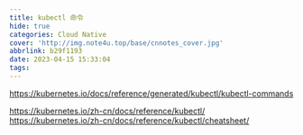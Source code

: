 ```yaml
---
title: kubectl 命令
hide: true
categories: Cloud Native
cover: 'http://img.note4u.top/base/cnnotes_cover.jpg'
abbrlink: b29f1193
date: 2023-04-15 15:33:04
tags:
---
```


https://kubernetes.io/docs/reference/generated/kubectl/kubectl-commands

https://kubernetes.io/zh-cn/docs/reference/kubectl/
https://kubernetes.io/zh-cn/docs/reference/kubectl/cheatsheet/